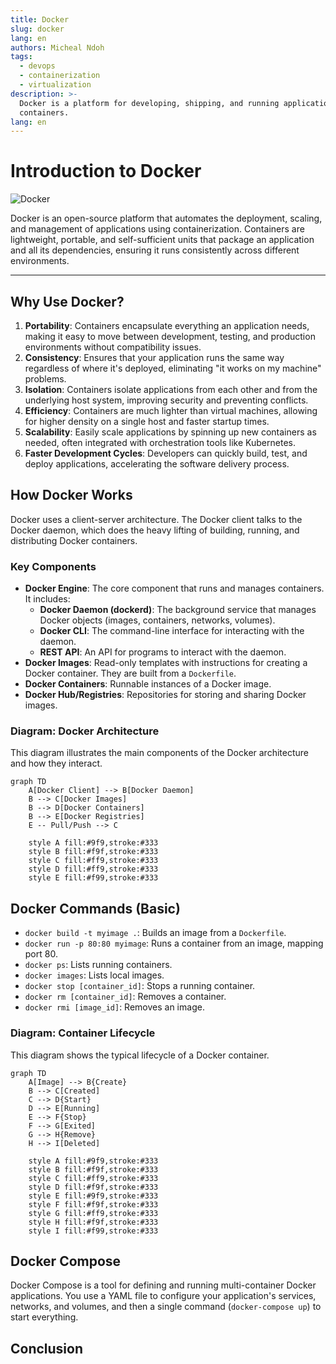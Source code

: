 ```yaml
---
title: Docker
slug: docker
lang: en
authors: Micheal Ndoh
tags:
  - devops
  - containerization
  - virtualization
description: >-
  Docker is a platform for developing, shipping, and running applications in
  containers.
lang: en
---
```


# Introduction to Docker

![Docker](https://www.docker.com/wp-content/uploads/2022/03/Moby-logo.png)

Docker is an open-source platform that automates the deployment, scaling, and management of applications using containerization. Containers are lightweight, portable, and self-sufficient units that package an application and all its dependencies, ensuring it runs consistently across different environments.

---

## Why Use Docker?

1. **Portability**: Containers encapsulate everything an application needs, making it easy to move between development, testing, and production environments without compatibility issues.
2. **Consistency**: Ensures that your application runs the same way regardless of where it's deployed, eliminating "it works on my machine" problems.
3. **Isolation**: Containers isolate applications from each other and from the underlying host system, improving security and preventing conflicts.
4. **Efficiency**: Containers are much lighter than virtual machines, allowing for higher density on a single host and faster startup times.
5. **Scalability**: Easily scale applications by spinning up new containers as needed, often integrated with orchestration tools like Kubernetes.
6. **Faster Development Cycles**: Developers can quickly build, test, and deploy applications, accelerating the software delivery process.

## How Docker Works

Docker uses a client-server architecture. The Docker client talks to the Docker daemon, which does the heavy lifting of building, running, and distributing Docker containers.

### Key Components

* **Docker Engine**: The core component that runs and manages containers. It includes:
  * **Docker Daemon (dockerd)**: The background service that manages Docker objects (images, containers, networks, volumes).
  * **Docker CLI**: The command-line interface for interacting with the daemon.
  * **REST API**: An API for programs to interact with the daemon.
* **Docker Images**: Read-only templates with instructions for creating a Docker container. They are built from a `Dockerfile`.
* **Docker Containers**: Runnable instances of a Docker image.
* **Docker Hub/Registries**: Repositories for storing and sharing Docker images.

### Diagram: Docker Architecture

This diagram illustrates the main components of the Docker architecture and how they interact.

```mermaid
graph TD
    A[Docker Client] --> B[Docker Daemon]
    B --> C[Docker Images]
    B --> D[Docker Containers]
    B --> E[Docker Registries]
    E -- Pull/Push --> C

    style A fill:#9f9,stroke:#333
    style B fill:#f9f,stroke:#333
    style C fill:#ff9,stroke:#333
    style D fill:#ff9,stroke:#333
    style E fill:#f99,stroke:#333
```

## Docker Commands (Basic)

* `docker build -t myimage .`: Builds an image from a `Dockerfile`.
* `docker run -p 80:80 myimage`: Runs a container from an image, mapping port 80.
* `docker ps`: Lists running containers.
* `docker images`: Lists local images.
* `docker stop [container_id]`: Stops a running container.
* `docker rm [container_id]`: Removes a container.
* `docker rmi [image_id]`: Removes an image.

### Diagram: Container Lifecycle

This diagram shows the typical lifecycle of a Docker container.

```mermaid
graph TD
    A[Image] --> B{Create}
    B --> C[Created]
    C --> D{Start}
    D --> E[Running]
    E --> F{Stop}
    F --> G[Exited]
    G --> H{Remove}
    H --> I[Deleted]

    style A fill:#9f9,stroke:#333
    style B fill:#f9f,stroke:#333
    style C fill:#ff9,stroke:#333
    style D fill:#f9f,stroke:#333
    style E fill:#9f9,stroke:#333
    style F fill:#f9f,stroke:#333
    style G fill:#ff9,stroke:#333
    style H fill:#f9f,stroke:#333
    style I fill:#f99,stroke:#333
```

## Docker Compose

Docker Compose is a tool for defining and running multi-container Docker applications. You use a YAML file to configure your application's services, networks, and volumes, and then a single command (`docker-compose up`) to start everything.

## Conclusion
